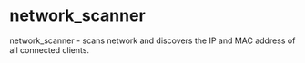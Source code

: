 # network_scanner
network_scanner - scans network and discovers the IP and MAC address of all connected clients.
